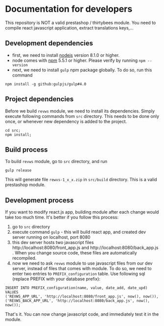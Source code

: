 # Documentation for developers

This repository is NOT a valid prestashop / thirtybees module. You need to compile
react javascript application, extract translations keys,...

## Development dependencies

- first, we need to install [nodejs](https://nodejs.org/) version 8.1.0 or higher.
- node comes with [npm](https://www.npmjs.com/) 5.5.1 or higher. Please verify by running ```npm --version```
- next, we need to install ```gulp``` npm package globally. To do so, run this command

```
npm install -g github:gulpjs/gulp#4.0
```

## Project dependencies

Before we build ```revws``` module, we need to install its dependencies. Simply execute following commands from ```src``` directory.
This needs to be done only once, or whenever new dependency is added to the project.

```
cd src;
npm install;
```

## Build process

To build ```revws``` module, go to ```src``` directory, and run

```
gulp release
```

This will generate file ```rewvs-1_x_x.zip``` in ```src/build``` directory. This is a valid prestashop module.

## Development process

If you want to modify react.js app, building module after each change would take too much time. It's better if you follow this process:

1. go to ```src``` directory
2. execute command ```gulp``` - this will build react app, and created dev server running on localhost, port 8080
3. this dev server hosts two javascript files http://localhost:8080/front_app.js and http://localhost:8080/back_app.js . When you change
source code, these files are automatically recompiled.
4. now we need to ask ```revws``` module to use javascript files from our dev server, instead of files that comes with module. To do so, we need to enter two entries to ```PREFIX_configuration``` table. Use following sql (replace PREFIX with your database prefix):

```
INSERT INTO PREFIX_configuration(name, value, date_add, date_upd) VALUES
('REVWS_APP_URL', 'http://localhost:8080/front_app.js', now(), now()),
('REVWS_BACK_APP_URL', 'http://localhost:8080/back_app.js', now(), now());
```

That's it. You can now change javascript code, and immediately test it in the module.
